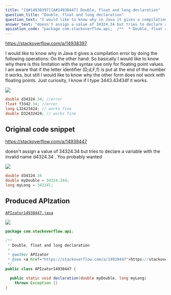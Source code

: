 ```yaml
---
title: "[Q#14938397][A#14938447] Double, float and long declaration"
question_title: "Double, float and long declaration"
question_text: "I would like to know why in Java it gives a compilation error by doing the following operations: On the other hand: So basically I would like to know why there is this limitation with the syntax use only for floating point values. I am aware that if the letter identifier (D,d,F,f) is put at the end of the number it works, but still I would like to know why the other form does not work with floating points. Just curiosity, I know if I type 3443.43434f it works."
answer_text: "doesn't assign a value of 34324.34 but tries to declare a variable with the invalid name d4324.34 . You probably wanted"
apization_code: "package com.stackoverflow.api;  /**  * Double, float and long declaration  *  * @author APIzator  * @see <a href=\"https://stackoverflow.com/a/14938447\">https://stackoverflow.com/a/14938447</a>  */ public class APIzator14938447 {    public static void declaration(double myDouble, long myLong)     throws Exception {} }"
---
```


https://stackoverflow.com/q/14938397

I would like to know why in Java it gives a compilation error by doing the following operations:
On the other hand:
So basically I would like to know why there is this limitation with the syntax use only for floating point values.
I am aware that if the letter identifier (D,d,F,f) is put at the end of the number it works, but still I would like to know why the other form does not work with floating points.
Just curiosity, I know if I type 3443.43434f it works.


<div class="code-logo"><img src="/stackoverflow.png" /></div>

```java
double d34324.34; //error
float f3342.34; //error
long L32423424; // works fine
double D32432424; // works fine
```


## Original code snippet

https://stackoverflow.com/a/14938447

doesn&#x27;t assign a value of 34324.34 but tries to declare a variable with the invalid name d4324.34 .
You probably wanted

<div class="code-logo"><img src="/stackoverflow.png" /></div>

```java
double d34324.34
double myDouble = 34324.34d;
long myLong = 34324l;
```

## Produced APIzation

[`APIzator14938447.java`](https://github.com/pasqualesalza/apization-temp/raw/main/data/search/APIzator14938447.java)

<div class="code-logo"><img src="/apizator.png" /></div>

```java
package com.stackoverflow.api;

/**
 * Double, float and long declaration
 *
 * @author APIzator
 * @see <a href="https://stackoverflow.com/a/14938447">https://stackoverflow.com/a/14938447</a>
 */
public class APIzator14938447 {

  public static void declaration(double myDouble, long myLong)
    throws Exception {}
}

```